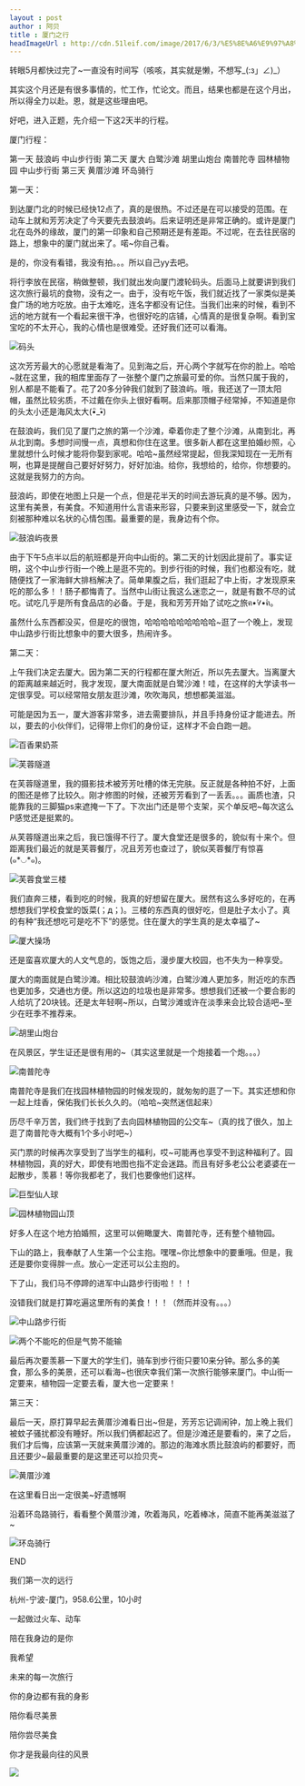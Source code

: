 ```yaml
---
layout : post
author : 阿贝
title : 厦门之行
headImageUrl : http://cdn.51leif.com/image/2017/6/3/%E5%8E%A6%E9%97%A8%E4%B9%8B%E8%A1%8C-13.jpg
---
```


转眼5月都快过完了~一直没有时间写（咳咳，其实就是懒，不想写_(:з」∠)_）

其实这个月还是有很多事情的，忙工作，忙论文。而且，结果也都是在这个月出，所以得全力以赴。恩，就是这些理由吧。

好吧，进入正题，先介绍一下这2天半的行程。

厦门行程：

第一天
鼓浪屿
中山步行街
第二天
厦大
白鹭沙滩
胡里山炮台
南普陀寺
园林植物园
中山步行街
第三天
黄厝沙滩
环岛骑行

第一天：

到达厦门北的时候已经快12点了，真的是很热。不过还是在可以接受的范围。在动车上就和芳芳决定了今天要先去鼓浪屿。后来证明还是非常正确的。或许是厦门北在岛外的缘故，厦门的第一印象和自己预期还是有差距。不过呢，在去往民宿的路上，想象中的厦门就出来了。喏~你自己看。

是的，你没有看错，我没有拍。。。所以自己yy去吧。

将行李放在民宿，稍做整顿，我们就出发向厦门渡轮码头。后面马上就要讲到我们这次旅行最坑的食物，没有之一。由于，没有吃午饭，我们就近找了一家类似是美食广场的地方吃放。由于太难吃，连名字都没有记住。当我们出来的时候，看到不远的地方就有一个看起来很干净，也很好吃的店铺，心情真的是很复杂啊。看到宝宝吃的不太开心，我的心情也是很难受。还好我们还可以看海。

![](http://cdn.51leif.com/image/2017/6/3/%E5%8E%A6%E9%97%A8%E4%B9%8B%E8%A1%8C-1.jpg "码头")

这次芳芳最大的心愿就是看海了。见到海之后，开心两个字就写在你的脸上。哈哈~就在这里，我的相库里面存了一张整个厦门之旅最可爱的你。当然只属于我的，别人都是不能看了。花了20多分钟我们就到了鼓浪屿。哦，我还送了一顶太阳帽，虽然比较劣质，不过戴在你头上很好看啊。后来那顶帽子经常掉，不知道是你的头太小还是海风太大(•ิ_•ิ)

在鼓浪屿，我们见了厦门之旅的第一个沙滩，牵着你走了整个沙滩，从南到北，再从北到南。多想时间慢一点，真想和你住在这里。很多新人都在这里拍婚纱照，心里就想什么时候才能将你娶到家呢。哈哈~虽然经常提起，但我深知现在一无所有啊，也算是提醒自己要好好努力，好好加油。给你，我想给的，给你，你想要的。这就是我努力的方向。

鼓浪屿，即使在地图上只是一个点，但是花半天的时间去游玩真的是不够。因为，这里有美景，有美食。不知道用什么言语来形容，只要来到这里感受一下，就会立刻被那种难以名状的心情包围。最重要的是，我身边有个你。

![](http://cdn.51leif.com/image/2017/6/3/%E5%8E%A6%E9%97%A8%E4%B9%8B%E8%A1%8C-2.jpg "鼓浪屿夜景")

由于下午5点半以后的航班都是开向中山街的。第二天的计划因此提前了。事实证明，这个中山步行街一个晚上是逛不完的。到步行街的时候，我们也都没有吃，就随便找了一家海鲜大排档解决了。简单果腹之后，我们逛起了中上街，才发现原来吃的那么多！！肠子都悔青了。当然中山街让我这么迷恋之一，就是有数不尽的试吃。试吃几乎是所有食品店的必备。于是，我和芳芳开始了试吃之旅ฅ•̀∀•́ฅ。

虽然什么东西都没买，但是吃的很饱，哈哈哈哈哈哈哈哈哈~逛了一个晚上，发现中山路步行街比想象中的要大很多，热闹许多。

第二天：

上午我们决定去厦大。因为第二天的行程都在厦大附近，所以先去厦大。当离厦大的距离越来越近时，我才发现，厦大南面就是白鹭沙滩！哇，在这样的大学读书一定很享受。可以经常陪女朋友逛沙滩，吹吹海风，想想都美滋滋。

可能是因为五一，厦大游客非常多，进去需要排队，并且手持身份证才能进去。所以，要去的小伙伴们，记得带上你们的身份证，这样才不会白跑一趟。

![](http://cdn.51leif.com/image/2017/6/3/%E5%8E%A6%E9%97%A8%E4%B9%8B%E8%A1%8C-3.jpg "百香果奶茶")

![](http://cdn.51leif.com/image/2017/6/3/%E5%8E%A6%E9%97%A8%E4%B9%8B%E8%A1%8C-4.jpg "芙蓉隧道")

在芙蓉隧道里，我的摄影技术被芳芳吐槽的体无完肤。反正就是各种拍不好，上面的图还是修了比较久。刚才修图的时候，还被芳芳看到了一丢丢。。。画质也渣，只能靠我的三脚猫ps来遮掩一下了。下次出门还是带个支架，买个单反吧~每次这么P感觉还是挺累的。

从芙蓉隧道出来之后，我已饿得不行了。厦大食堂还是很多的，貌似有十来个。但距离我们最近的就是芙蓉餐厅，况且芳芳也查过了，貌似芙蓉餐厅有惊喜(๑*◡*๑)。

![](http://cdn.51leif.com/image/2017/6/3/%E5%8E%A6%E9%97%A8%E4%B9%8B%E8%A1%8C-5.jpg "芙蓉食堂三楼")

我们直奔三楼，看到吃的时候，我真的好想留在厦大。居然有这么多好吃的，在再想想我们学校食堂的饭菜(；д；)。三楼的东西真的很好吃，但是肚子太小了。真的有种“我还想吃可是吃不下”的感觉。住在厦大的学生真的是太幸福了~

![](http://cdn.51leif.com/image/2017/6/3/%E5%8E%A6%E9%97%A8%E4%B9%8B%E8%A1%8C-6.jpg "厦大操场")

还是蛮喜欢厦大的人文气息的，饭饱之后，漫步厦大校园，也不失为一种享受。

厦大的南面就是白鹭沙滩。相比较鼓浪屿沙滩，白鹭沙滩人更加多，附近吃的东西也更加多，交通也方便。所以这边的垃圾也是非常多。想想我们还被一个要合影的人给坑了20块钱。还是太年轻啊~所以，白鹭沙滩或许在淡季来会比较合适吧~至少在旺季不推荐来。

![](http://cdn.51leif.com/image/2017/6/3/%E5%8E%A6%E9%97%A8%E4%B9%8B%E8%A1%8C-7.jpg "胡里山炮台")

在风景区，学生证还是很有用的~（其实这里就是一个炮接着一个炮。。。）

![](http://cdn.51leif.com/image/2017/6/3/%E5%8E%A6%E9%97%A8%E4%B9%8B%E8%A1%8C-8.jpg "南普陀寺")

南普陀寺是我们在找园林植物园的时候发现的，就匆匆的逛了一下。其实还想和你一起上炷香，保佑我们长长久久的。（哈哈~突然迷信起来）

历尽千辛万苦，我们终于找到了去向园林植物园的公交车~（真的找了很久，加上逛了南普陀寺大概有1个多小时吧~）

买门票的时候再次享受到了当学生的福利，哎~可能再也享受不到这种福利了。园林植物园，真的好大，即使有地图也指不定会迷路。而且有好多老公公老婆婆在一起散步，羡慕！等你我都老了，我们也要像他们这样。

![](http://cdn.51leif.com/image/2017/6/3/%E5%8E%A6%E9%97%A8%E4%B9%8B%E8%A1%8C-9.jpg "巨型仙人球")

![](http://cdn.51leif.com/image/2017/6/3/%E5%8E%A6%E9%97%A8%E4%B9%8B%E8%A1%8C-10.jpg "园林植物园山顶")

好多人在这个地方拍婚照，这里可以俯瞰厦大、南普陀寺，还有整个植物园。

下山的路上，我奉献了人生第一个公主抱。嘿嘿~你比想象中的要重哦。但是，我还是要你变得胖一点。放心一定还可以公主抱的。

下了山，我们马不停蹄的进军中山路步行街啦！！！

没错我们就是打算吃遍这里所有的美食！！！（然而并没有。。。）

![](http://cdn.51leif.com/image/2017/6/3/%E5%8E%A6%E9%97%A8%E4%B9%8B%E8%A1%8C-11.jpg "中山路步行街")

![](http://cdn.51leif.com/image/2017/6/3/%E5%8E%A6%E9%97%A8%E4%B9%8B%E8%A1%8C-12.jpg "两个不能吃的但是气势不能输")

最后再次要羡慕一下厦大的学生们，骑车到步行街只要10来分钟。那么多的美食，那么多的美景，还可以看海~也很庆幸我们第一次旅行能够来厦门。中山街一定要来，植物园一定要去看，厦大也一定要来！

第三天：

最后一天，原打算早起去黄厝沙滩看日出~但是，芳芳忘记调闹钟，加上晚上我们被蚊子骚扰都没有睡好。所以我们俩都起迟了。但是沙滩还是要看的，来了之后，我们才后悔，应该第一天就来黄厝沙滩的。那边的海滩水质比鼓浪屿的都要好，而且还要少~最最重要的是这里还可以捡贝壳~

![](http://cdn.51leif.com/image/2017/6/3/%E5%8E%A6%E9%97%A8%E4%B9%8B%E8%A1%8C-13.jpg "黄厝沙滩")

在这里看日出一定很美~好遗憾啊

沿着环岛路骑行，看看整个黄厝沙滩，吹着海风，吃着棒冰，简直不能再美滋滋了~

![](http://cdn.51leif.com/image/2017/6/3/%E5%8E%A6%E9%97%A8%E4%B9%8B%E8%A1%8C-14.jpg "环岛骑行")

END

我们第一次的远行

杭州-宁波-厦门，958.6公里，10小时

一起做过火车、动车

陪在我身边的是你

我希望

未来的每一次旅行

你的身边都有我的身影

陪你看尽美景

陪你尝尽美食

你才是我最向往的风景

![](http://cdn.51leif.com/image/2017/6/3/%E5%8E%A6%E9%97%A8%E4%B9%8B%E8%A1%8C-15.jpg)